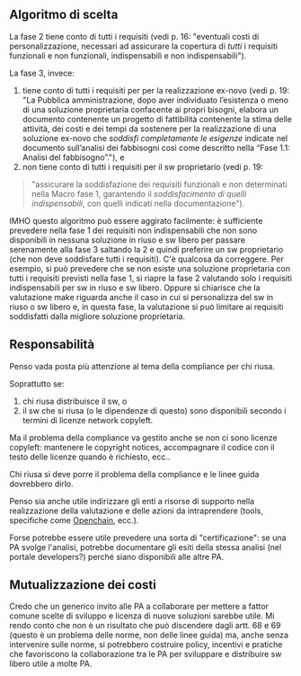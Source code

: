 ## Algoritmo di scelta

La fase 2 tiene conto di tutti i requisiti (vedi p. 16: "eventuali costi di
personalizzazione, necessari ad assicurare la copertura di *tutti* i requisiti
funzionali e non funzionali, indispensabili e non indispensabili").

La fase 3, invece:

  1. tiene conto di tutti i requisiti per per la realizzazione ex-novo (vedi p.
  19: "La Pubblica amministrazione, dopo aver individuato l’esistenza o meno di
  una soluzione proprietaria confacente ai propri bisogni, elabora un documento
  contenente un progetto di fattibilità contenente la stima delle attività, dei
  costi e dei tempi da sostenere per la realizzazione di una soluzione ex-novo
  che *soddisfi completamente le esigenze* indicate nel documento sull’analisi
  dei fabbisogni così come descritto nella “Fase 1.1: Analisi del
  fabbisogno”."), e
  2. non tiene conto di tutti i requisiti per il sw proprietario (vedi p. 19:

> "assicurare la soddisfazione dei requisiti funzionali e non determinati
nella Macro fase 1, garantendo il *soddisfacimento di quelli
indispensabili*, con quelli indicati nella documentazione").

IMHO questo algoritmo può essere aggirato facilmente: è sufficiente prevedere
nella fase 1 dei requisiti non indispensabili che non sono disponibili in
nessuna soluzione in riuso e sw libero per passare serenamente alla fase 3
saltando la 2 e quindi preferire un sw proprietario (che non deve soddisfare
tutti i requisiti). C'è qualcosa da correggere. Per esempio, si può prevedere
che se non esiste una soluzione proprietaria con tutti i requisiti previsti
nella fase 1, si riapre la fase 2 valutando solo i requisiti indispensabili per
sw in riuso e sw libero. Oppure si chiarisce che la valutazione make riguarda
anche il caso in cui si personalizza del sw in riuso o sw libero e, in questa
fase, la valutazione si può limitare ai requisiti soddisfatti dalla migliore
soluzione proprietaria.

## Responsabilità

Penso vada posta più attenzione al tema della compliance per chi riusa.

Soprattutto se:

   1. chi riusa distribuisce il sw, o
   2. il sw che si riusa (o le dipendenze di questo) sono disponibili
   secondo i termini di licenze network copyleft.

Ma il problema della compliance va gestito anche se non ci sono licenze
copyleft: mantenere le copyright notices, accompagnare il codice con il
testo delle licenze quando è richiesto, ecc..

Chi riusa si deve porre il problema della compliance e le linee guida
dovrebbero dirlo.

Penso sia anche utile indirizzare gli enti a risorse di supporto nella
realizzazione della valutazione e delle azioni da intraprendere (tools,
specifiche come [Openchain](https://openchainproject.org), ecc.).  

Forse potrebbe essere utile prevedere una sorta di "certificazione": se
una PA svolge l'analisi, potrebbe documentare gli esiti della stessa
analisi (nel portale developers?) perché siano disponibili alle altre
PA.

## Mutualizzazione dei costi

Credo che un generico invito alle PA a collaborare per mettere a fattor
comune scelte di sviluppo e licenza di nuove soluzioni sarebbe utile.
Mi rendo conto che non è un risultato che può discendere dagli artt. 68
e 69 (questo è un problema delle norme, non delle linee guida) ma, anche
senza intervenire sulle norme, si potrebbero costruire policy, incentivi
e pratiche che favoriscono la collaborazione tra le PA per sviluppare e
distribuire sw libero utile a molte PA.
